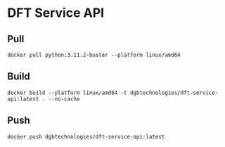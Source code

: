 # DFT Service API


## Pull
```
docker pull python:3.11.2-buster --platform linux/amd64
```

## Build
```
docker build --platform linux/amd64 -t dgbtechnologies/dft-service-api:latest . --no-cache
```

## Push
```
docker push dgbtechnologies/dft-service-api:latest
```